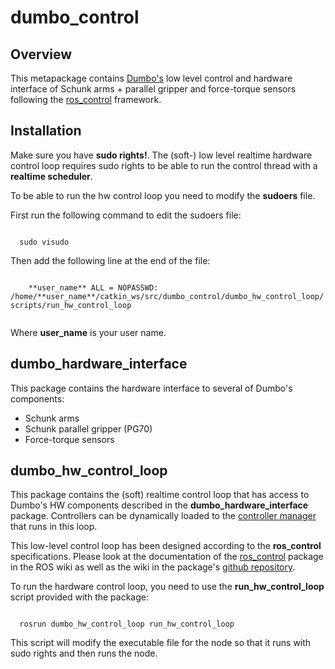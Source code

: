 dumbo_control
=============
Overview
---------------------------------------------
This metapackage contains [Dumbo's][1] low level control and hardware interface of Schunk arms + parallel gripper and force-torque sensors following the [ros_control][2] framework. 

[1]: https://cvapwiki.csc.kth.se/dokuwiki/doku.php?id=dumbo
[2]: http://wiki.ros.org/ros_control

Installation
---------------------------------------------

Make sure you have **sudo rights!**. The (soft-) low level realtime hardware control loop requires sudo rights to be able to run the control thread with a **realtime scheduler**. 

To be able to run the hw control loop you need to modify the **sudoers** file.

First run the following command to edit the sudoers file:

<code>
  sudo visudo
</code>

Then add the following line at the end of the file:

<code>
    **user_name** ALL = NOPASSWD: /home/**user_name**/catkin_ws/src/dumbo_control/dumbo_hw_control_loop/scripts/run_hw_control_loop

</code>

Where **user_name**  is your user name. 


dumbo_hardware_interface
---------------------------------------------
This package contains the hardware interface to several of Dumbo's components:
* Schunk arms
* Schunk parallel gripper (PG70)
* Force-torque sensors

dumbo_hw_control_loop
---------------------------------------------
This package contains the (soft) realtime control loop that has access to Dumbo's HW components described in the **dumbo_hardware_interface** package. Controllers can be dynamically loaded to the [controller manager][3] that runs in this loop. 

This low-level control loop has been designed according to the **ros_control** specifications. Please look at the documentation of the [ros_control][4] package in the ROS wiki as well as the wiki in the package's [github repository][5].

To run the hardware control loop, you need to use the **run_hw_control_loop** script provided with the package:

<code>
  rosrun dumbo_hw_control_loop run_hw_control_loop
</code>

This script will modify the executable file for the node so that it runs with sudo rights and then runs the node.

[3]: http://wiki.ros.org/controller_manager
[4]: http://wiki.ros.org/ros_control
[5]: https://github.com/ros-controls/ros_control
